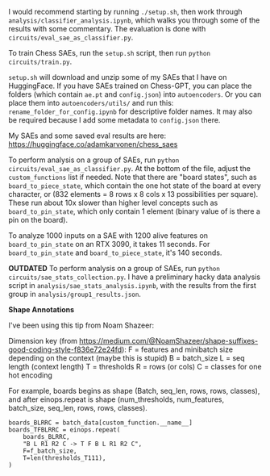 I would recommend starting by running `./setup.sh`, then work through `analysis/classifier_analysis.ipynb`, which walks you through some of the results with some commentary. The evaluation is done with `circuits/eval_sae_as_classifier.py`.

To train Chess SAEs, run the `setup.sh` script, then run `python circuits/train.py`.

`setup.sh` will download and unzip some of my SAEs that I have on HuggingFace. If you have SAEs trained on Chess-GPT, you can place the folders (which contain `ae.pt` and `config.json`) into `autoencoders`. Or you can place them into `autoencoders/utils/` and run this: `rename_folder_for_config.ipynb` for descriptive folder names. It may also be required because I add some metadata to `config.json` there.

My SAEs and some saved eval results are here: https://huggingface.co/adamkarvonen/chess_saes

To perform analysis on a group of SAEs, run `python circuits/eval_sae_as_classifier.py`. At the bottom of the file, adjust the `custom_functions` list if needed. Note that there are "board states", such as `board_to_piece_state`, which contain the one hot state of the board at every character, or (832 elements = 8 rows x 8 cols x 13 possibilities per square). These run about 10x slower than higher level concepts such as `board_to_pin_state`, which only contain 1 element (binary value of is there a pin on the board).

To analyze 1000 inputs on a SAE with 1200 alive features on `board_to_pin_state` on an RTX 3090, it takes 11 seconds. For `board_to_pin_state` and `board_to_piece_state`, it's 140 seconds.

**OUTDATED**
To perform analysis on a group of SAEs, run `python circuits/sae_stats_collection.py`. I have a preliminary hacky data analysis script in `analysis/sae_stats_analysis.ipynb`, with the results from the first group in `analysis/group1_results.json`.

**Shape Annotations**

I've been using this tip from Noam Shazeer:

Dimension key (from https://medium.com/@NoamShazeer/shape-suffixes-good-coding-style-f836e72e24fd):
F  = features and minibatch size depending on the context (maybe this is stupid)
B = batch_size
L = seq length (context length)
T = thresholds
R = rows (or cols)
C = classes for one hot encoding

For example, boards begins as shape (Batch, seq_len, rows, rows, classes), and after einops.repeat is shape (num_thresholds, num_features, batch_size, seq_len, rows, rows, classes).


```
boards_BLRRC = batch_data[custom_function.__name__]
boards_TFBLRRC = einops.repeat(
    boards_BLRRC,
    "B L R1 R2 C -> T F B L R1 R2 C",
    F=f_batch_size,
    T=len(thresholds_T111),
)
```